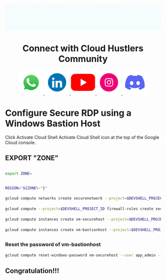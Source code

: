 ![API Gateway Banner](https://raw.githubusercontent.com/Cloud-Hustlers/content/f9a8642976ea21cd234c91239431e41f05264842/gif/12.gif)

<div align="center">
  
# Connect with Cloud Hustlers Community
</div>

<p align="center">
  <a href="https://whatsapp.cloudhustlers.in" target="_blank">
    <img src="https://raw.githubusercontent.com/Cloud-Hustlers/content/main/gif/whatsapp.gif" alt="WhatsApp" width="80">
  </a>
  <a href="https://in.linkedin.com/company/cloud-hustlers" target="_blank">
    <img src="https://raw.githubusercontent.com/Cloud-Hustlers/content/main/gif/linkedin%20gif.gif" alt="LinkedIn" width="80">
  </a>
  <a href="https://www.youtube.com/@CloudHustlers" target="_blank">
    <img src="https://raw.githubusercontent.com/Cloud-Hustlers/content/main/gif/youtube.png" alt="Youtube" width="80">
  </a>
  <a href="https://instagram.com/cloud_hustlers" target="_blank">
    <img src="https://raw.githubusercontent.com/Cloud-Hustlers/content/main/gif/insta.gif" alt="Instagram" width="80">
  </a>
  <a href="https://discord.gg/MdbVq7BJNd" target="_blank">
    <img src="https://raw.githubusercontent.com/Cloud-Hustlers/content/main/gif/discord.gif" alt="GitHub" width="80">
  </a>
</p>


# Configure Secure RDP using a Windows Bastion Host

Click Activate Cloud Shell Activate Cloud Shell icon at the top of the Google Cloud console.

## EXPORT "ZONE"



## 



```bash
export ZONE=
```

## 



```bash
REGION="${ZONE%-*}"

gcloud compute networks create securenetwork --project=$DEVSHELL_PROJECT_ID --subnet-mode=custom --mtu=1460 --bgp-routing-mode=regional && gcloud compute networks subnets create securenetwork-subnet --project=$DEVSHELL_PROJECT_ID --range=10.0.0.0/24 --stack-type=IPV4_ONLY --network=securenetwork --region=$REGION

gcloud compute --project=$DEVSHELL_PROJECT_ID firewall-rules create secuer-firewall --direction=INGRESS --priority=1000 --network=securenetwork --action=ALLOW --rules=tcp:3389 --source-ranges=0.0.0.0/0 --target-tags=allow-rdp-traffic

gcloud compute instances create vm-securehost --project=$DEVSHELL_PROJECT_ID --zone=$ZONE --machine-type=e2-small --network-interface=stack-type=IPV4_ONLY,subnet=securenetwork-subnet,no-address --network-interface=stack-type=IPV4_ONLY,subnet=default,no-address --metadata=enable-oslogin=true --maintenance-policy=MIGRATE --provisioning-model=STANDARD --tags=allow-rdp-traffic --create-disk=auto-delete=yes,boot=yes,device-name=vm-securehost,image=projects/windows-cloud/global/images/windows-server-2016-dc-v20230510,mode=rw,size=150,type=projects/$DEVSHELL_PROJECT_ID/zones/$ZONE/diskTypes/pd-standard --no-shielded-secure-boot --shielded-vtpm --shielded-integrity-monitoring --labels=goog-ec-src=vm_add-gcloud --reservation-affinity=any

gcloud compute instances create vm-bastionhost --project=$DEVSHELL_PROJECT_ID --zone=$ZONE --machine-type=e2-standard-2 --network-interface=subnet=securenetwork-subnet --network-interface=subnet=default,no-address --tags=allow-rdp-traffic --image=projects/windows-cloud/global/images/windows-server-2016-dc-v20220513
```

##

### Reset the password of vm-bastionhost 


```bash
gcloud compute reset-windows-password vm-securehost --user app_admin --zone $ZONE --quiet
```

##

##

## Congratulation!!!

